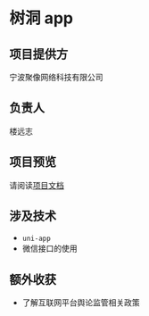 # 树洞 app

## 项目提供方
宁波聚像网络科技有限公司

## 负责人
楼远志

## 项目预览
请阅读[项目文档](../resources/tree-hole.docx)


## 涉及技术
- `uni-app`
- 微信接口的使用


## 额外收获
- 了解互联网平台舆论监管相关政策 
